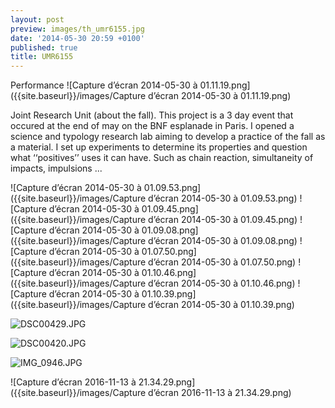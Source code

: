 ```yaml
---
layout: post
preview: images/th_umr6155.jpg
date: '2014-05-30 20:59 +0100'
published: true
title: UMR6155
---
```

Performance
![Capture d’écran 2014-05-30 à 01.11.19.png]({{site.baseurl}}/images/Capture d’écran 2014-05-30 à 01.11.19.png)

Joint Research Unit (about the fall). 
This project is a 3 day event that occured at the end of may on the BNF esplanade in Paris. I opened a science and typology research lab aiming to develop a practice of the fall as a material. I set up experiments to determine its properties and question what ‘‘positives’’ uses it can have. Such as chain reaction, simultaneity of impacts, impulsions ...

![Capture d’écran 2014-05-30 à 01.09.53.png]({{site.baseurl}}/images/Capture d’écran 2014-05-30 à 01.09.53.png)
![Capture d’écran 2014-05-30 à 01.09.45.png]({{site.baseurl}}/images/Capture d’écran 2014-05-30 à 01.09.45.png)
![Capture d’écran 2014-05-30 à 01.09.08.png]({{site.baseurl}}/images/Capture d’écran 2014-05-30 à 01.09.08.png)
![Capture d’écran 2014-05-30 à 01.07.50.png]({{site.baseurl}}/images/Capture d’écran 2014-05-30 à 01.07.50.png)
![Capture d’écran 2014-05-30 à 01.10.46.png]({{site.baseurl}}/images/Capture d’écran 2014-05-30 à 01.10.46.png)
![Capture d’écran 2014-05-30 à 01.10.39.png]({{site.baseurl}}/images/Capture d’écran 2014-05-30 à 01.10.39.png)

![DSC00429.JPG]({{site.baseurl}}/images/DSC00429.JPG)

![DSC00420.JPG]({{site.baseurl}}/images/DSC00420.JPG)

![IMG_0946.JPG]({{site.baseurl}}/images/IMG_0946.JPG)

![Capture d’écran 2016-11-13 à 21.34.29.png]({{site.baseurl}}/images/Capture d’écran 2016-11-13 à 21.34.29.png)


